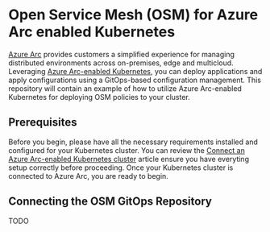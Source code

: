 # Open Service Mesh (OSM) for Azure Arc enabled Kubernetes
[Azure Arc](https://azure.microsoft.com/en-us/services/azure-arc/) provides customers a simplified experience for managing distributed environments across on-premises, edge and multicloud. Leveraging [Azure Arc-enabled Kubernetes](https://docs.microsoft.com/en-us/azure/azure-arc/kubernetes/overview), you can deploy applications and apply configurations using a GitOps-based configuration management. This repository will contain an example of how to utilize Azure Arc-enabled Kubernetes for deploying OSM policies to your cluster.

## Prerequisites
Before you begin, please have all the necessary requirements installed and configured for your Kubernetes cluster. You can review the [Connect an Azure Arc-enabled Kubernetes cluster](https://docs.microsoft.com/en-us/azure/azure-arc/kubernetes/connect-cluster) article ensure you have everyting setup correctly before proceeding. Once your Kubernetes cluster is connected to Azure Arc, you are ready to begin.

## Connecting the OSM GitOps Repository
TODO

